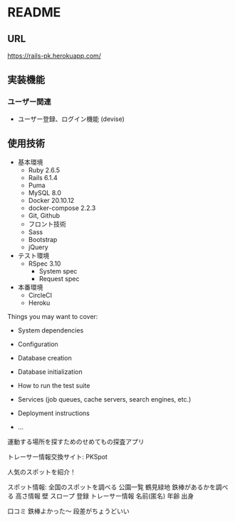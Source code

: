 # README



## URL
https://rails-pk.herokuapp.com/

## 実装機能

### ユーザー関連
* ユーザー登録、ログイン機能 (devise)


## 使用技術
* 基本環境
  * Ruby 2.6.5
  * Rails 6.1.4
  * Puma
  * MySQL 8.0
  * Docker 20.10.12
  * docker-compose 2.2.3
  * Git, Github
  - フロント技術
  * Sass
  * Bootstrap
  * jQuery
* テスト環境
  * RSpec 3.10
    * System spec
    * Request spec
* 本番環境
  * CircleCI
  * Heroku

Things you may want to cover:

* System dependencies

* Configuration

* Database creation

* Database initialization

* How to run the test suite

* Services (job queues, cache servers, search engines, etc.)

* Deployment instructions

* ...

運動する場所を探すためのせめてもの探査アプリ

トレーサー情報交換サイト: PKSpot

人気のスポットを紹介！

スポット情報: 全国のスポットを調べる
公園一覧
  鶴見緑地
鉄棒があるかを調べる
  高さ情報
壁
スロープ
登録
  トレーサー情報
  名前(匿名)
  年齢
  出身

口コミ
鉄棒よかった〜
段差がちょうどいい



